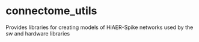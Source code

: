 # connectome_utils

Provides libraries for creating models of HiAER-Spike networks used by the sw and hardware libraries
